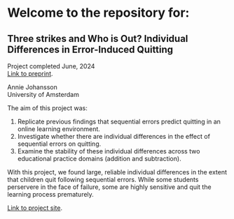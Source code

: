 # Welcome to the repository for: 
## Three strikes and Who is Out? Individual Differences in Error-Induced Quitting

Project completed June, 2024  
[Link to preprint](https://osf.io/preprints/psyarxiv/6tduv). 

Annie Johansson  
University of Amsterdam  
 

The aim of this project was:  

1.  Replicate previous findings that sequential errors predict quitting in an online learning environment.
2.  Investigate whether there are individual differences in the effect of sequential errors on quitting.
3.  Examine the stability of these individual differences across two educational practice domains (addition and subtraction).

With this project, we found large, reliable individual differences in the extent that children quit following sequential errors.  While some students perservere in the face of failure, some are highly sensitive and quit the learning process prematurely.  

[Link to project site](https://ann1ejohansson.github.io/three-strikes/).
